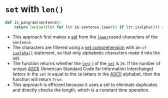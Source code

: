 # `set` with `len()`

```python
def is_pangram(sentence):
    return len(set(ltr for ltr in sentence.lower() if ltr.isalpha())) == 26
```

- This approach first makes a [set][set] from the [`lower`][lower]cased characters of the `sentence`.
- The characters are filtered using a [set comprehension][set-comprehension] with an `if` [`isalpha()`][isalpha] statement, so that only alphabetic characters make it into the set.
- The function returns whether the [`len()`][len] of the [`set`][set] is `26`.
  If the number of unique [ASCII][ascii] (American Standard Code for Information Interchange) letters in the `set` is equal to the `26` letters in the [ASCII][ascii] alphabet, then the function will return `True`.
- This approach is efficient because it uses a set to eliminate duplicates and directly checks the length, which is a constant time operation.

[lower]: https://docs.python.org/3/library/stdtypes.html?#str.lower
[set]: https://docs.python.org/3/library/stdtypes.html?#set
[set-comprehension]: https://realpython.com/python-set-comprehension/#introducing-set-comprehensions
[isalpha]: https://docs.python.org/3/library/stdtypes.html?highlight=isalpha#str.isalpha
[len]: https://docs.python.org/3/library/functions.html?#len
[ascii]: https://en.wikipedia.org/wiki/ASCII
